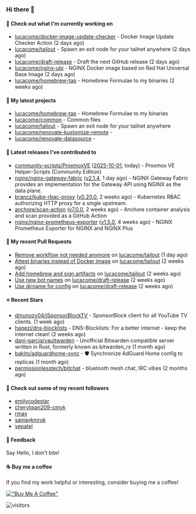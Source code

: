 ### Hi there 👋

#### 👷 Check out what I'm currently working on

- [lucacome/docker-image-update-checker](https://github.com/lucacome/docker-image-update-checker) - Docker Image Update Checker Action (2 days ago)
- [lucacome/tailout](https://github.com/lucacome/tailout) - Spawn an exit node for your tailnet anywhere (2 days ago)
- [lucacome/draft-release](https://github.com/lucacome/draft-release) - Draft the next GitHub release (2 days ago)
- [lucacome/nginx-ubi](https://github.com/lucacome/nginx-ubi) - NGINX Docker image based on Red Hat Universal Base Image (2 days ago)
- [lucacome/homebrew-tap](https://github.com/lucacome/homebrew-tap) - Homebrew Formulae to my binaries (2 weeks ago)

#### 🌱 My latest projects

- [lucacome/homebrew-tap](https://github.com/lucacome/homebrew-tap) - Homebrew Formulae to my binaries
- [lucacome/common](https://github.com/lucacome/common) - Common files
- [lucacome/tailout](https://github.com/lucacome/tailout) - Spawn an exit node for your tailnet anywhere
- [lucacome/renovate-kustomize-remote](https://github.com/lucacome/renovate-kustomize-remote) - 
- [lucacome/renovate-datasource](https://github.com/lucacome/renovate-datasource) - 

#### 🔭 Latest releases I've contributed to

- [community-scripts/ProxmoxVE](https://github.com/community-scripts/ProxmoxVE) ([2025-10-01](https://github.com/community-scripts/ProxmoxVE/releases/tag/2025-10-01), today) - Proxmox VE Helper-Scripts (Community Edition) 
- [nginx/nginx-gateway-fabric](https://github.com/nginx/nginx-gateway-fabric) ([v2.1.4](https://github.com/nginx/nginx-gateway-fabric/releases/tag/v2.1.4), 1 day ago) - NGINX Gateway Fabric provides an implementation for the Gateway API using NGINX as the data plane.
- [brancz/kube-rbac-proxy](https://github.com/brancz/kube-rbac-proxy) ([v0.20.0](https://github.com/brancz/kube-rbac-proxy/releases/tag/v0.20.0), 2 weeks ago) - Kubernetes RBAC authorizing HTTP proxy for a single upstream.
- [anchore/scan-action](https://github.com/anchore/scan-action) ([v7.0.0](https://github.com/anchore/scan-action/releases/tag/v7.0.0), 2 weeks ago) - Anchore container analysis and scan provided as a GitHub Action
- [nginx/nginx-prometheus-exporter](https://github.com/nginx/nginx-prometheus-exporter) ([v1.5.0](https://github.com/nginx/nginx-prometheus-exporter/releases/tag/v1.5.0), 4 weeks ago) - NGINX Prometheus Exporter for NGINX and NGINX Plus

#### 🔨 My recent Pull Requests

- [Remove workflow not needed anymore](https://github.com/lucacome/tailout/pull/47) on [lucacome/tailout](https://github.com/lucacome/tailout) (1 day ago)
- [Attest binaries instead of Docker image](https://github.com/lucacome/tailout/pull/37) on [lucacome/tailout](https://github.com/lucacome/tailout) (2 weeks ago)
- [Add homebrew and sign artifacts](https://github.com/lucacome/tailout/pull/34) on [lucacome/tailout](https://github.com/lucacome/tailout) (2 weeks ago)
- [Use new bot names](https://github.com/lucacome/draft-release/pull/656) on [lucacome/draft-release](https://github.com/lucacome/draft-release) (2 weeks ago)
- [Use dirname for config](https://github.com/lucacome/draft-release/pull/655) on [lucacome/draft-release](https://github.com/lucacome/draft-release) (2 weeks ago)

#### ⭐ Recent Stars

- [dmunozv04/iSponsorBlockTV](https://github.com/dmunozv04/iSponsorBlockTV) - SponsorBlock client for all YouTube TV clients. (1 week ago)
- [hagezi/dns-blocklists](https://github.com/hagezi/dns-blocklists) - DNS-Blocklists: For a better internet - keep the internet clean! (2 weeks ago)
- [dani-garcia/vaultwarden](https://github.com/dani-garcia/vaultwarden) - Unofficial Bitwarden compatible server written in Rust, formerly known as bitwarden_rs (1 month ago)
- [bakito/adguardhome-sync](https://github.com/bakito/adguardhome-sync) - 🛡️ Synchronize AdGuard Home config to replicas (1 month ago)
- [permissionlesstech/bitchat](https://github.com/permissionlesstech/bitchat) - bluetooth mesh chat, IRC vibes (2 months ago)

#### 👯 Check out some of my recent followers

- [emilycodestar](https://github.com/emilycodestar)
- [cherylqian209-cmyk](https://github.com/cherylqian209-cmyk)
- [rmax](https://github.com/rmax)
- [sanjaykmruk](https://github.com/sanjaykmruk)
- [vepatel](https://github.com/vepatel)

#### 💬 Feedback

Say Hello, I don't bite!

#### ☕ Buy me a coffee

If you find my work helpful or interesting, consider buying me a coffee!

[!["Buy Me A Coffee"](https://www.buymeacoffee.com/assets/img/custom_images/orange_img.png)](https://www.buymeacoffee.com/lucacome)

![visitors](https://visitor-badge.laobi.icu/badge?page_id=lucacome.visitor-badge)
#
